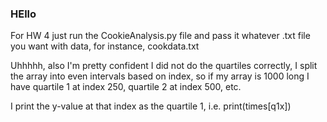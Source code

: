 ### HEllo

For HW 4 just run the CookieAnalysis.py file and pass it whatever .txt file you want with data, for instance, cookdata.txt

Uhhhhh, also I'm pretty confident I did not do the quartiles correctly, I split the array into even intervals based on index, so if my array is 1000 long I have quartile 1 at index 250, quartile 2 at index 500, etc. 

I print the y-value at that index as the quartile 1, i.e. print(times[q1x]) 
